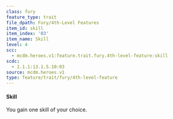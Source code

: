```yaml
---
class: fury
feature_type: trait
file_dpath: Fury/4th-Level Features
item_id: skill
item_index: '03'
item_name: Skill
level: 4
scc:
  - mcdm.heroes.v1:feature.trait.fury.4th-level-feature:skill
scdc:
  - 1.1.1:13.1.5.10:03
source: mcdm.heroes.v1
type: feature/trait/fury/4th-level-feature
---
```


#### Skill

You gain one skill of your choice.
